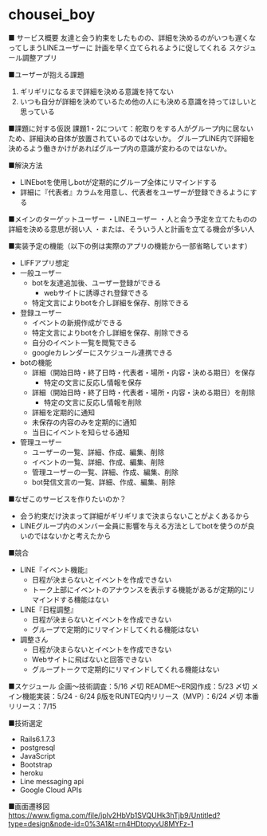 # chousei_boy

■ サービス概要
友達と会う約束をしたものの、詳細を決めるのがいつも遅くなってしまうLINEユーザーに
計画を早く立てられるように促してくれる
スケジュール調整アプリ

■ユーザーが抱える課題
1. ギリギリになるまで詳細を決める意識を持てない
2. いつも自分が詳細を決めているため他の人にも決める意識を持ってほしいと思っている

■課題に対する仮説
課題1・2について：舵取りをする人がグループ内に居ないため、詳細決め自体が放置されているのではないか。
グループLINE内で詳細を決めるよう働きかけがあればグループ内の意識が変わるのではないか。

■解決方法
- LINEbotを使用しbotが定期的にグループ全体にリマインドする
- 詳細に『代表者』カラムを用意し、代表者をユーザーが登録できるようにする

■メインのターゲットユーザー
・LINEユーザー
・人と会う予定を立てたものの詳細を決める意思が弱い人
・または、そういう人と計画を立てる機会が多い人

■実装予定の機能（以下の例は実際のアプリの機能から一部省略しています）
- LIFFアプリ想定
- 一般ユーザー
    - botを友達追加後、ユーザー登録ができる
        - webサイトに誘導され登録できる
    - 特定文言によりbotを介し詳細を保存、削除できる
- 登録ユーザー
    - イベントの新規作成ができる
    - 特定文言によりbotを介し詳細を保存、削除できる
    - 自分のイベント一覧を閲覧できる
    - googleカレンダーにスケジュール連携できる
- botの機能
    - 詳細（開始日時・終了日時・代表者・場所・内容・決める期日）を保存
        - 特定の文言に反応し情報を保存
    - 詳細（開始日時・終了日時・代表者・場所・内容・決める期日）を削除
        - 特定の文言に反応し情報を削除
    - 詳細を定期的に通知
    - 未保存の内容のみを定期的に通知
    - 当日にイベントを知らせる通知
- 管理ユーザー
    - ユーザーの一覧、詳細、作成、編集、削除
    - イベントの一覧、詳細、作成、編集、削除
    - 管理ユーザーの一覧、詳細、作成、編集、削除
    - bot発信文言の一覧、詳細、作成、編集、削除

■なぜこのサービスを作りたいのか？
- 会う約束だけ決まって詳細がギリギリまで決まらないことがよくあるから
- LINEグループ内のメンバー全員に影響を与える方法としてbotを使うのが良いのではないかと考えたから

■競合
- LINE『イベント機能』
    - 日程が決まらないとイベントを作成できない
    - トーク上部にイベントのアナウンスを表示する機能があるが定期的にリマインドする機能はない
- LINE『日程調整』
    - 日程が決まらないとイベントを作成できない
    - グループで定期的にリマインドしてくれる機能はない
- 調整さん
    - 日程が決まらないとイベントを作成できない
    - Webサイトに飛ばないと回答できない
    - グループトークで定期的にリマインドしてくれる機能はない

■スケジュール
企画〜技術調査：5/16 〆切
README〜ER図作成：5/23 〆切
メイン機能実装：5/24 - 6/24
β版をRUNTEQ内リリース（MVP）：6/24 〆切
本番リリース：7/15

■技術選定
- Rails6.1.7.3
- postgresql
- JavaScript
- Bootstrap
- heroku
- Line messaging api
- Google Cloud APIs

■画面遷移図
https://www.figma.com/file/jplv2HbVb1SVQUHk3hTjb9/Untitled?type=design&node-id=0%3A1&t=rn4HDtopyvU8MYFz-1